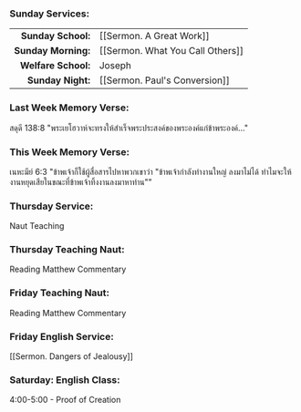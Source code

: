 ### Sunday Services:
| | |
| --:|:-- |
| **Sunday School:**  |  [[Sermon. A Great Work]]
| **Sunday Morning:** |  [[Sermon. What You Call Others]]
| **Welfare School:** |  Joseph
| **Sunday Night:**   |  [[Sermon. Paul's Conversion]]
### Last Week Memory Verse:
สดุดี 138:8 "พระเยโฮวาห์จะทรงให้สำเร็จพระประสงค์ของพระองค์แก่ข้าพระองค์..."
### This Week Memory Verse:
เนหะมีย์ 6:3 "ข้าพเจ้าก็ใช้ผู้สื่อสารไปหาพวกเขาว่า "ข้าพเจ้ากำลังทำงานใหญ่ ลงมาไม่ได้ ทำไมจะให้งานหยุดเสียในขณะที่ข้าพเจ้าทิ้งงานลงมาหาท่าน""
### Thursday Service:
Naut Teaching
### Thursday Teaching Naut:
Reading Matthew Commentary
### Friday Teaching Naut:
Reading Matthew Commentary
### Friday English Service:
[[Sermon. Dangers of Jealousy]]
### Saturday: English Class:
4:00-5:00 - Proof of Creation
